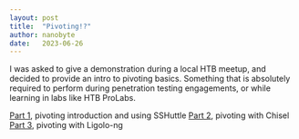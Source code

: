 ```yaml
---
layout: post
title:  "Pivoting!?"
author: nanobyte
date:   2023-06-26
---
```


I was asked to give a demonstration during a local HTB meetup, and decided to provide an intro to pivoting basics. Something that is absolutely required to perform during penetration testing engagements, or while learning in labs like HTB ProLabs.

[Part 1](../_posts/2023-06-26-pivoting-basics-part1.md), pivoting introduction and using SSHuttle
[Part 2](../_posts/2023-06-26-chisel-pivoting-part2.md), pivoting with Chisel
[Part 3](../_posts/06-26-2023-ligolo-pivoting-part3.md), pivoting with Ligolo-ng
